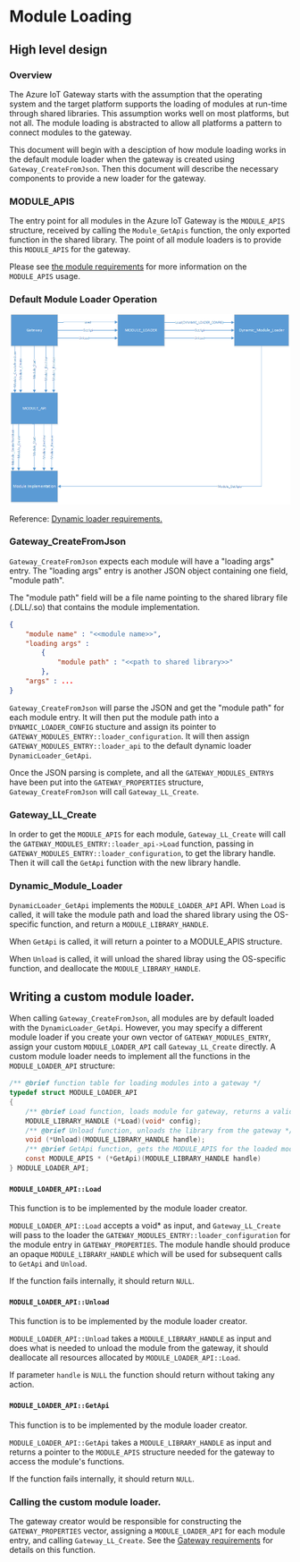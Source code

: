 Module Loading
==============

High level design
-----------------

### Overview

The Azure IoT Gateway starts with the assumption that the operating system and 
the target platform supports the loading of modules at run-time through shared 
libraries.  This assumption works well on most platforms, but not all. The 
module loading is abstracted to allow all platforms a pattern to connect modules to the gateway.

This document will begin with a desciption of how module loading works in the 
default module loader when the gateway is created using 
`Gateway_CreateFromJson`. Then this document will describe the necessary 
components to provide a new loader for the gateway.

### MODULE\_APIS

The entry point for all modules in the Azure IoT Gateway is the `MODULE_APIS` 
structure, received by calling the `Module_GetApis` function, the only exported 
function in the shared library.  The point of all module loaders is to provide 
this `MODULE_APIS` for the gateway.

Please see [the module requirements](module.md) for more information on the 
`MODULE_APIS` usage.


### Default Module Loader Operation

![Image: default module loader diagram](./media/module_loader_hld.png)

Reference: [Dynamic loader requirements.](dynamic_loader_requirements.md)

### Gateway\_CreateFromJson

`Gateway_CreateFromJson` expects each module will have a "loading args" entry. 
The "loading args" entry is another JSON object containing one field, "module 
path".

The "module path" field will be a file name pointing to the shared library file 
(.DLL/.so) that contains the module implementation. 

```json
{
    "module name" : "<<module name>>",
    "loading args" : 
        {
            "module path" : "<<path to shared library>>"
        },
    "args" : ...
}
```

`Gateway_CreateFromJson` will parse the JSON and get the "module path" for each 
module entry. It will then put the module path into a `DYNAMIC_LOADER_CONFIG` 
stucture and assign its pointer to 
`GATEWAY_MODULES_ENTRY::loader_configuration`. It will then assign `GATEWAY_MODULES_ENTRY::loader_api` to the default dynamic loader `DynamicLoader_GetApi`.

Once the JSON parsing is complete, and all the `GATEWAY_MODULES_ENTRY`s have 
been put into the `GATEWAY_PROPERTIES` structure, `Gateway_CreateFromJson` will 
call `Gateway_LL_Create`.

### Gateway\_LL\_Create

In order to get the `MODULE_APIS` for each module, `Gateway_LL_Create` 
will call the `GATEWAY_MODULES_ENTRY::loader_api->Load` function, passing in  
`GATEWAY_MODULES_ENTRY::loader_configuration`, to get the library handle.  Then 
it will call the `GetApi` function with the new library handle.

### Dynamic\_Module\_Loader

`DynamicLoader_GetApi` implements the `MODULE_LOADER_API` API. When `Load` is 
called, it will take the module path and load the shared library using the 
OS-specific function, and return a `MODULE_LIBRARY_HANDLE`.

When `GetApi` is called, it will return a pointer to a MODULE_APIS structure.

When `Unload` is called, it will unload the shared libray using the OS-specific 
function, and deallocate the `MODULE_LIBRARY_HANDLE`.

## Writing a custom module loader.

When calling `Gateway_CreateFromJson`, all modules are by default loaded with 
the `DynamicLoader_GetApi`. However, you may specify a different module loader 
if you create your own vector of `GATEWAY_MODULES_ENTRY`, assign your custom 
`MODULE_LOADER_API` call `Gateway_LL_Create` directly. A custom module loader 
needs to implement all the functions in the `MODULE_LOADER_API` structure:

```c
/** @brief function table for loading modules into a gateway */
typedef struct MODULE_LOADER_API
{
    /** @brief Load function, loads module for gateway, returns a valid handle on success */    
    MODULE_LIBRARY_HANDLE (*Load)(void* config);
    /** @brief Unload function, unloads the library from the gateway */    
    void (*Unload)(MODULE_LIBRARY_HANDLE handle);
    /** @brief GetApi function, gets the MODULE_APIS for the loaded module */  
    const MODULE_APIS * (*GetApi)(MODULE_LIBRARY_HANDLE handle)
} MODULE_LOADER_API;
```

#### `MODULE_LOADER_API::Load`

This function is to be implemented by the module loader creator. 

`MODULE_LOADER_API::Load` accepts a void\* as input, and `Gateway_LL_Create` will 
pass to the loader the `GATEWAY_MODULES_ENTRY::loader_configuration` for the 
module entry in `GATEWAY_PROPERTIES`.  The module handle should produce an 
opaque `MODULE_LIBRARY_HANDLE` which will be used for subsequent calls to 
`GetApi` and `Unload`.

If the function fails internally, it should return `NULL`.

#### `MODULE_LOADER_API::Unload`

This function is to be implemented by the module loader creator. 

`MODULE_LOADER_API::Unload` takes a `MODULE_LIBRARY_HANDLE` as input and does what 
is needed to unload the module from the gateway, it should deallocate all 
resources allocated by `MODULE_LOADER_API::Load`.

If parameter `handle` is `NULL` the function should return without taking any 
action.

#### `MODULE_LOADER_API::GetApi`

This function is to be implemented by the module loader creator. 

`MODULE_LOADER_API::GetApi` takes a `MODULE_LIBRARY_HANDLE` as input and returns a 
pointer to the `MODULE_APIS` structure needed for the gateway to access the 
module's functions.

If the function fails internally, it should return `NULL`.

### Calling the custom module loader.

The gateway creator would be responsible for constructing the 
`GATEWAY_PROPERTIES` vector, assigning a `MODULE_LOADER_API` for each module entry, and calling `Gateway_LL_Create`.  See the [Gateway requirements](gateway_ll_requirements.md) for details on this function.

